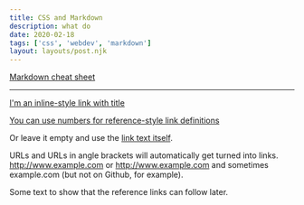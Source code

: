 ```yaml
---
title: CSS and Markdown
description: what do
date: 2020-02-18
tags: ['css', 'webdev', 'markdown']
layout: layouts/post.njk
---
```



[Markdown cheat sheet](https://github.com/adam-p/markdown-here/wiki/Markdown-Cheatsheet "Super useful")

------------------------------------------------------
[I'm an inline-style link with title](https://www.google.com "Google's Homepage")

[You can use numbers for reference-style link definitions][1]

Or leave it empty and use the [link text itself].

URLs and URLs in angle brackets will automatically get turned into links. 
http://www.example.com or <http://www.example.com> and sometimes 
example.com (but not on Github, for example).

Some text to show that the reference links can follow later.

[arbitrary case-insensitive reference text]: https://www.mozilla.org
[1]: http://slashdot.org
[link text itself]: http://www.reddit.com




